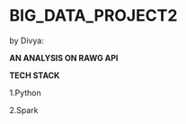 # BIG_DATA_PROJECT2


by Divya:

**AN ANALYSIS ON RAWG API**



**TECH STACK**

1.Python

2.Spark









